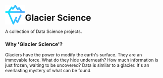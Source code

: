 <img src="imgs/glaciers.png" width="64" height="64" align="left"></img>
# Glacier Science

A collection of Data Science projects. 

### Why 'Glacier Science'? 
Glaciers have the power to modify the earth's surface. They are an immovable force. What do they hide underneath? How much information is just frozen, waiting to be uncovered? Data is similar to a glacier. It's an everlasting mystery of what can be found.


